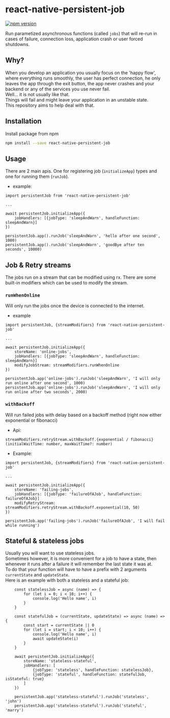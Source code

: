 # react-native-persistent-job 
  
[![npm version](https://badge.fury.io/js/react-native-persistent-job.svg)](https://badge.fury.io/js/react-native-persistent-job)  
  
Run parametized asynchronous functions (called `jobs`) that will re-run in cases of failure, connection loss, application crash or user forced shutdowns. 

## Why?

When you develop an application you usually focus on the 'happy flow', where everything runs smoothly, the user has perfect connection, he only leaves the app through the exit button, the app never crashes and your backend or any of the services you use never fail.   
Well... it is not usually like that.   
Things will fail and might leave your application in an unstable state.  
This repository aims to help deal with that. 

## Installation

Install package from npm

```sh
npm install --save react-native-persistent-job
```


## Usage

There are 2 main apis. One for registering job (`initializeApp`) types and one for running them (`runJob`).

* example:

```
import persistentJob from 'react-native-persistent-job'

... 

await persistentJob.initializeApp({
	jobHandlers: [{jobType: 'sleepAndWarn', handleFunction: sleepAndWarn}]
})

persistentJob.app().runJob('sleepAndWarn', 'hello after one second', 1000)
persistentJob.app().runJob('sleepAndWarn', 'goodBye after ten seconds', 10000)
```

## Job & Retry streams
The jobs run on a stream that can be modified using rx. There are some built-in modifiers which can be used to modify the stream.

### `runWhenOnline`
Will only run the jobs once the device is connected to the internet.

* example
```
import persistentJob, {streamModifiers} from 'react-native-persistent-job'

...

await persistentJob.initializeApp({
	storeName: 'online-jobs',
	jobHandlers: [{jobType: 'sleepAndWarn', handleFunction: sleepAndWarn}]
	modifyJobStream: streamModifiers.runWhenOnline
})

persistentJob.app('online-jobs').runJob('sleepAndWarn', 'I will only run online after one second', 1000)
persistentJob.app('online-jobs').runJob('sleepAndWarn', 'I will only run online after two seconds', 2000)
```

### `withBackoff`
Will run failed jobs with delay based on a backoff method (right now either exponential or fibonacci)

* Api:
```
streamModifiers.retryStream.withBackoff.{exponential / fibonacci}(initialWaitTime: number, maxWaitTime?: number)
```

* Example:

```
import persistentJob, {streamModifiers} from 'react-native-persistent-job' 

...

await persistentJob.initializeApp({
	storeName: 'failing-jobs',
	jobHandlers: [{jobType: 'failureOfAJob', handleFunction: failureOfAJob}]
	modifyRetryStream: streamModifiers.retryStream.withBackoff.exponential(10, 50)
})

persistentJob.app('failing-jobs').runJob('failureOfAJob', 'I will fail while running')
```

## Stateful & stateless jobs
Usually you will want to use stateless jobs.  
Sometimes however, it is more convenient for a job to have a state, then whenever it runs after a failure it will remember the last state it was at.  
To do that your function will have to have a prefix with 2 arguments `currentState` and `updateState`.  
Here is an example with both a stateless and a stateful job:
```
	const statelessJob = async (name) => {
		for (let i = 0; i < 10; i++) {
			console.log('Hello name', i)
		}
	}

	const statefulJob = (currentState, updateState) => async (name) => {
		const start = currentState || 0
		for (let i = start; i < 10; i++) {
			console.log('Hello name', i)
			await updateState(i)
		}
	}

	await persistentJob.initializeApp({
		storeName: 'stateless-stateful',
		jobHandlers: [
			{jobType: 'stateless', handleFunction: statelessJob},
			{jobType: 'stateful', handleFunction: statefulJob, isStateful: true}
		]
	})

	persistentJob.app('stateless-stateful').runJob('stateless', 'john')
	persistentJob.app('stateless-stateful').runJob('stateful', 'marry')
```

